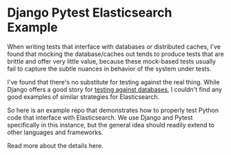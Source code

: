 # Django Pytest Elasticsearch Example

When writing tests that interface with databases or distributed caches, I've
found that mocking the database/caches out tends to produce tests that are
brittle and offer very little value, because these mock-based tests usually fail
to capture the subtle nuances in behavior of the system under tests.

I've found that there's no substitute for testing against the real thing. While
Django offers a good story for
[testing against databases](https://docs.djangoproject.com/en/3.0/topics/testing/overview/#the-test-database),
I couldn't find any good examples of similar strategies for Elasticsearch.

So here is an example repo that demonstrates how to properly test Python code
that interface with Elasticsearch. We use Django and Pytest specifically in this
instance, but the general idea should readily extend to other languages and
frameworks.

Read more about the details here.
